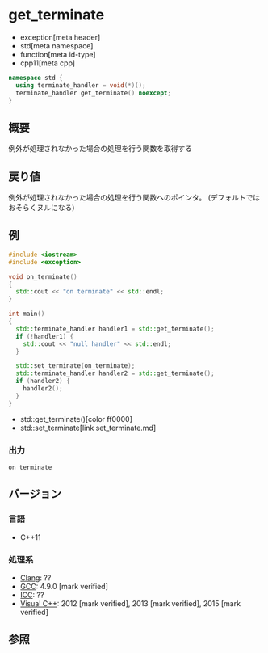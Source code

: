# get_terminate
* exception[meta header]
* std[meta namespace]
* function[meta id-type]
* cpp11[meta cpp]

```cpp
namespace std {
  using terminate_handler = void(*)();
  terminate_handler get_terminate() noexcept;
}
```

## 概要
例外が処理されなかった場合の処理を行う関数を取得する


## 戻り値
例外が処理されなかった場合の処理を行う関数へのポインタ。
(デフォルトではおそらくヌルになる)


## 例
```cpp example
#include <iostream>
#include <exception>

void on_terminate()
{
  std::cout << "on terminate" << std::endl;
}

int main()
{
  std::terminate_handler handler1 = std::get_terminate();
  if (!handler1) {
    std::cout << "null handler" << std::endl;
  }

  std::set_terminate(on_terminate);
  std::terminate_handler handler2 = std::get_terminate();
  if (handler2) {
    handler2();
  }
}
```
* std::get_terminate()[color ff0000]
* std::set_terminate[link set_terminate.md]

### 出力
```
on terminate
```

## バージョン
### 言語
- C++11

### 処理系
- [Clang](/implementation.md#clang): ??
- [GCC](/implementation.md#gcc): 4.9.0 [mark verified]
- [ICC](/implementation.md#icc): ??
- [Visual C++](/implementation.md#visual_cpp): 2012 [mark verified], 2013 [mark verified], 2015 [mark verified]


## 参照

